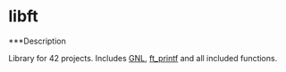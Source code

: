 # libft

***Description

Library for 42 projects. Includes [GNL](https://github.com/Radvod/get_next_line), [ft_printf](https://github.com/Radvod/ft_printf) and all included functions.
